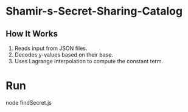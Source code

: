 # Shamir-s-Secret-Sharing-Catalog

## How It Works
1. Reads input from JSON files.
2. Decodes y-values based on their base.
3. Uses Lagrange interpolation to compute the constant term.

# Run
node findSecret.js
